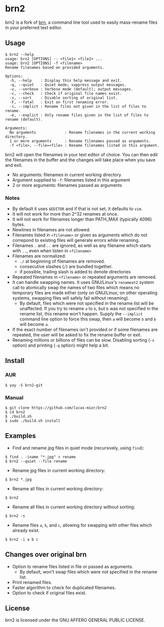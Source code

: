# brn2
brn2 is a fork of [brn](https://github.com/nimaipatel/brn), a command line tool
used to easily mass-rename files in your preferred text editor.
 
## Usage
```
$ brn2 --help
usage: brn2 [OPTIONS] -- <file1> <file2> ...
usage: brn2 [OPTIONS] -f <filename>
Rename filenames based on provided arguments.

Options:
  -h, --help    : Display this help message and exit.
  -q, --quiet   : Quiet mode; suppress output messages.
  -v, --verbose : Verbose mode (default); output messages.
  -c, --check   : Check if original file names exist.
  -s, --sort    : Disable sorting of original list.
  -F, --fatal   : Exit on first renaming error.
  -i, --implict : Rename files not given in the list of files to rename.
  -e, --explict : Only rename files given in the list of files to rename (default).

Arguments:
  No arguments             : Rename filenames in the current working directory.
  1 or more arguments      : Rename filenames passed as arguments.
  -f <file>, --file=<file> : Rename filenames listed in this argument.
```

brn2 will open the filenames in your text editor of choice.
You can then edit the filenames in the buffer and the changes
will take place when you save and exit.
- No arguments: filenames in current working directory
- Argument supplied to `-f`: filenames listed in this argument
- 2 or more arguments: filenames passed as arguments

### Notes
- By default it uses `$EDITOR` and if that is not set, it defaults to `vim`.
- It will not work for more than 2^32 renames at once.
- It will not work for filenames longer than PATH_MAX (typically 4096) bytes.
- Newlines in filenames are not allowed.
- Filenames listed in `<filename>` or given as arguments which
  do not correpond to existing files will generate errors while renaming.
- Filenames `.` and `..` are ignored, as well as any filename
  which starts with `..`, even when listen in `<filename>`
- Filenames are normalized:
    * `./` at beginning of filenames are removed.
    * consecutive slashes (`/`) are bundled together.
    * if possible, trailing slash is added to denote directories
- Repeated filenames in `<filename>` or repeated arguments are removed.
- It can handle swapping names. It uses GNU/Linux's `renameat2` system call to
  atomically swap the names of two files which means no temporary files are made
  either (only on GNU/Linux; on other operating systems, swapping files will
  safely fail without renaming).
  * By default, files which were not specified in the rename list will be
    unaffected. If you try to rename `a` to `b`, but `b` was not specified in
    the rename list, this rename won't happen. Supply the `--implict` command
    line option to force this swap, then `a` will become `b` and `b` will become
    `a`.
- If the exact number of filenames isn't provided or if some filenames are
  repeated, the user will be asked to fix the rename buffer or exit.
- Renaming millions or billions of files can be slow. Disabling sorting
  (`-s` option) and printing (`-q` option) might help a bit.
 
## Install
 
### AUR
```
$ yay -S brn2-git
```

### Manual
```
$ git clone https://github.com/lucas-mior/brn2
$ cd brn2
$ ./build.sh
$ sudo ./build.sh install
```

## Examples
- Find and rename jpg files in quiet mode (recursively, using `find`):
```
$ find . -iname "*.jpg" > rename
$ brn2 --quiet --file rename
```
- Rename jpg files in current working directory:
```
$ brn2 *.jpg
```
- Rename all files in current working directory:
```
$ brn2
```
- Rename all files in current working directory without sorting:
```
$ brn2 -s
```
- Rename files `a`, `b`, and `c`,
  allowing for swapping with other files which already exist.
```
$ brn2 -i a b c
```
 
## Changes over original brn
- Option to rename files listed in file or passed as arguments.
  * By default, won't swap files which were not specified in the rename list.
- Print renamed files.
- Faster algorithm to check for duplicated filenames.
- Option to check if original files exist.
 
## License
brn2 is licensed under the GNU AFFERO GENERAL PUBLIC LICENSE.
